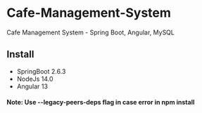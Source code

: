 # Cafe-Management-System
Cafe Management System - Spring Boot, Angular, MySQL

## Install

- SpringBoot 2.6.3
- NodeJs 14.0
- Angular 13

#### Note: Use --legacy-peers-deps flag in case error in npm install
